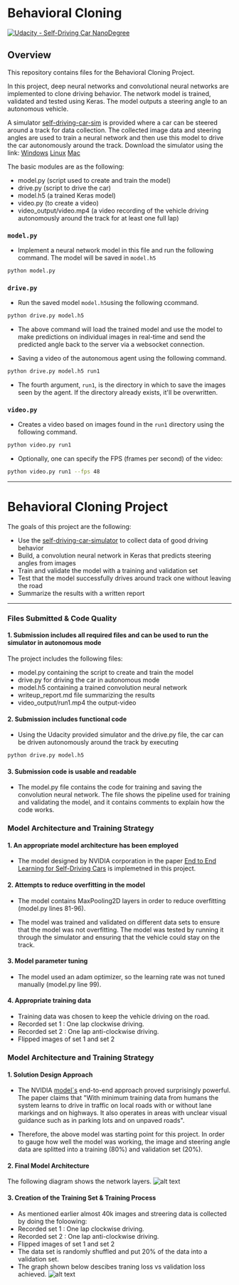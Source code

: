 
[//]: # (Image References)

[image1]: ./examples/placeholder.png "Model Visualization"
[image2]: ./examples/placeholder.png "Grayscaling"
[image3]: ./examples/placeholder_small.png "Recovery Image"
[image4]: ./examples/placeholder_small.png "Recovery Image"
[image5]: ./examples/placeholder_small.png "Recovery Image"
[image6]: ./examples/placeholder_small.png "Normal Image"
[image7]: ./examples/placeholder_small.png "Flipped Image"
[image8]: ./examples/model_cnn.png "model Image"
[image9]: ./examples/Figure_1.png "graph Image"

# **Behavioral Cloning** 

[![Udacity - Self-Driving Car NanoDegree](https://s3.amazonaws.com/udacity-sdc/github/shield-carnd.svg)](http://www.udacity.com/drive)

Overview
---
This repository contains files for the Behavioral Cloning Project.

In this project, deep neural networks and convolutional neural networks are implemented to clone driving behavior. The network model is  trained, validated and tested using Keras. The model outputs a steering angle to an autonomous vehicle.

A simulator [self-driving-car-sim](https://github.com/udacity/self-driving-car-sim.git) is provided where a car can be steered around a track for data collection. The collected image data and steering angles are used to train a neural network and then use this model to drive the car autonomously around the track. Download the simulator using the link: [Windows](https://s3-us-west-1.amazonaws.com/udacity-selfdrivingcar/Term1-Sim/term1-simulator-windows.zip) [Linux](https://s3-us-west-1.amazonaws.com/udacity-selfdrivingcar/Term1-Sim/term1-simulator-linux.zip) [Mac](https://s3-us-west-1.amazonaws.com/udacity-selfdrivingcar/Term1-Sim/term1-simulator-mac.zip)

The basic modules are as the following: 
* model.py (script used to create and train the model)
* drive.py (script to drive the car)
* model.h5 (a trained Keras model)
* video.py (to create a video)
* video_output/video.mp4 (a video recording of the vehicle driving autonomously around the track for at least one full lap)

### `model.py`
* Implement a neural network model in this file and run the following command. The model will be saved in `model.h5`
```sh
python model.py
```
### `drive.py`

* Run the saved model `model.h5`using the following ccommand.
```sh
python drive.py model.h5
```
* The above command will load the trained model and use the model to make predictions on individual images in real-time and send the predicted angle back to the server via a websocket connection.

* Saving a video of the autonomous agent using the following command.
```sh
python drive.py model.h5 run1
```
* The fourth argument, `run1`, is the directory in which to save the images seen by the agent. If the directory already exists, it'll be overwritten.

### `video.py`

* Creates a video based on images found in the `run1` directory using the following command.
```sh
python video.py run1
```
* Optionally, one can specify the FPS (frames per second) of the video:

```sh
python video.py run1 --fps 48
```
---

# **Behavioral Cloning Project**

The goals of this project are the following:
* Use the [self-driving-car-simulator](https://github.com/udacity/self-driving-car-sim.git) to collect data of good driving behavior
* Build, a convolution neural network in Keras that predicts steering angles from images
* Train and validate the model with a training and validation set
* Test that the model successfully drives around track one without leaving the road
* Summarize the results with a written report
---
### Files Submitted & Code Quality

#### 1. Submission includes all required files and can be used to run the simulator in autonomous mode

The project includes the following files:
* model.py containing the script to create and train the model
* drive.py for driving the car in autonomous mode
* model.h5 containing a trained convolution neural network 
* writeup_report.md file summarizing the results
* video_output/run1.mp4 the output-video 

#### 2. Submission includes functional code
* Using the Udacity provided simulator and the drive.py file, the car can be driven autonomously around the track by executing 
```sh
python drive.py model.h5
```
#### 3. Submission code is usable and readable

* The model.py file contains the code for training and saving the convolution neural network. The file shows the pipeline used for training and validating the model, and it contains comments to explain how the code works.

### Model Architecture and Training Strategy

#### 1. An appropriate model architecture has been employed
* The model designed by NVIDIA corporation in the paper [End to End Learning for Self-Driving Cars](https://www.researchgate.net/publication/301648615_End_to_End_Learning_for_Self-Driving_Cars) is implemetned in this project. 

#### 2. Attempts to reduce overfitting in the model

* The model contains MaxPooling2D layers in order to reduce overfitting (model.py lines 81-96). 

* The model was trained and validated on different data sets to ensure that the model was not overfitting. The model was tested by running it through the simulator and ensuring that the vehicle could stay on the track.

#### 3. Model parameter tuning

* The model used an adam optimizer, so the learning rate was not tuned manually (model.py line 99).

#### 4. Appropriate training data

* Training data was chosen to keep the vehicle driving on the road.
* Recorded set 1 : One lap clockwise driving.
* Recorded set 2 : One lap anti-clockwise driving.
* Flipped images of set 1 and set 2

### Model Architecture and Training Strategy

#### 1. Solution Design Approach

* The NVIDIA [model´s](https://www.researchgate.net/publication/301648615_End_to_End_Learning_for_Self-Driving_Cars) end-to-end approach
proved surprisingly powerful. The paper claims that "With minimum training data from humans the system learns to drive in traffic on local roads with or without lane markings and on highways. It also operates in areas with unclear visual guidance such as in parking lots and on unpaved roads".

* Therefore, the above model was starting point for this project. In order to gauge how well the model was working, the image and steering angle data are splitted into a training (80%) and validation set (20%). 

#### 2. Final Model Architecture

The following diagram shows the network layers.
![alt text][image8]

#### 3. Creation of the Training Set & Training Process

* As mentioned earlier almost 40k images and streering data is collected by doing the foloowing:
* Recorded set 1 : One lap clockwise driving.
* Recorded set 2 : One lap anti-clockwise driving.
* Flipped images of set 1 and set 2
* The data set is randomly shuffled and put 20% of the data into a validation set. 
* The graph shown below descibes traning loss vs validation loss achieved.
![alt text][image9]
